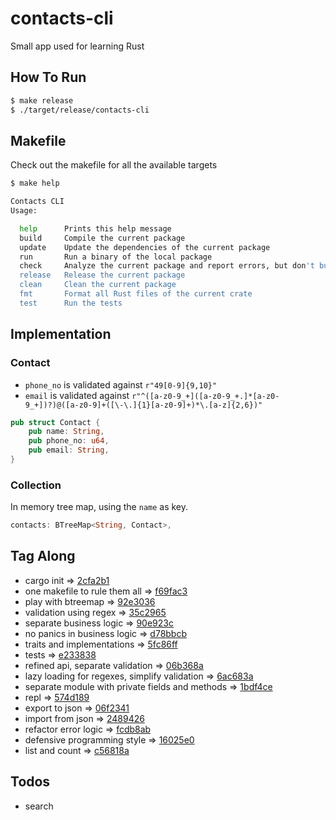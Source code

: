 # contacts-cli
Small app used for learning Rust

## How To Run
```sh
$ make release
$ ./target/release/contacts-cli
```

## Makefile
Check out the makefile for all the available targets
```sh
$ make help

Contacts CLI
Usage: 

  help      Prints this help message
  build     Compile the current package
  update    Update the dependencies of the current package
  run       Run a binary of the local package
  check     Analyze the current package and report errors, but don't build object files
  release   Release the current package
  clean     Clean the current package
  fmt       Format all Rust files of the current crate
  test      Run the tests
```

## Implementation
### Contact
- `phone_no` is validated against `r"49[0-9]{9,10}"`
- `email` is validated against `r"^([a-z0-9_+]([a-z0-9_+.]*[a-z0-9_+])?)@([a-z0-9]+([\-\.]{1}[a-z0-9]+)*\.[a-z]{2,6})"`
```rust
pub struct Contact {
    pub name: String,
    pub phone_no: u64,
    pub email: String,
}
```
### Collection
In memory tree map, using the `name` as key.
```rust
contacts: BTreeMap<String, Contact>,
```

## Tag Along
- cargo init => [2cfa2b1](https://github.com/MihaiBogdanEugen/contacts-cli/tree/2cfa2b1a89a4e166d16a0d941c4358e74bb99158)
- one makefile to rule them all => [f69fac3](https://github.com/MihaiBogdanEugen/contacts-cli/tree/f69fac32d4b5c97cc11819a43ebd0bc7d9f99363)
- play with btreemap => [92e3036](https://github.com/MihaiBogdanEugen/contacts-cli/tree/92e3036eaf6373574ee0f480dd15a842aaba9fe2)
- validation using regex => [35c2965](https://github.com/MihaiBogdanEugen/contacts-cli/tree/35c2965f25322863ba6a450982085a5f26dc60ec)
- separate business logic => [90e923c](https://github.com/MihaiBogdanEugen/contacts-cli/tree/90e923c55f01c161ba800e8c32fe5c8b6039293d)
- no panics in business logic => [d78bbcb](https://github.com/MihaiBogdanEugen/contacts-cli/tree/d78bbcb7b10dc4f1cd998c4720ce24db950c3c10)
- traits and implementations => [5fc86ff](https://github.com/MihaiBogdanEugen/contacts-cli/tree/5fc86ff94f1a3514befbaaa3f6c8cf3694062031)
- tests => [e233838](https://github.com/MihaiBogdanEugen/contacts-cli/tree/e2338382142bfcaf21ee6480d32c3c427cbb7f1b)
- refined api, separate validation => [06b368a](https://github.com/MihaiBogdanEugen/contacts-cli/tree/06b368adf3ddc5e69c86f9b624f0bb983d9881d0)
- lazy loading for regexes, simplify validation => [6ac683a](https://github.com/MihaiBogdanEugen/contacts-cli/tree/6ac683a9a2ca8d377696c42ccaf28d77308fd2da)
- separate module with private fields and methods => [1bdf4ce](https://github.com/MihaiBogdanEugen/contacts-cli/tree/1bdf4ce891d5971dba0d1e08aef9dc568bb18d3b)
- repl => [574d189](https://github.com/MihaiBogdanEugen/contacts-cli/tree/574d18985fa597a40d9ec9d2f2891a39cd918178)
- export to json => [06f2341](https://github.com/MihaiBogdanEugen/contacts-cli/tree/06f23415868fb56e129fec4420dc07f52f3ef07d)
- import from json => [2489426](https://github.com/MihaiBogdanEugen/contacts-cli/tree/2489426e475e6cc13f9cf71051289a131a224eef)
- refactor error logic => [fcdb8ab](https://github.com/MihaiBogdanEugen/contacts-cli/tree/fcdb8abab2c5674b4ce451f17d23d2be2f558121)
- defensive programming style => [16025e0](https://github.com/MihaiBogdanEugen/contacts-cli/tree/16025e0f3a8cee84b6404cd77594f67ef8ee2f9c)
- list and count => [c56818a](https://github.com/MihaiBogdanEugen/contacts-cli/tree/c56818a4d50723453490ab3f21bb584517fe77df)

## Todos
- search 
